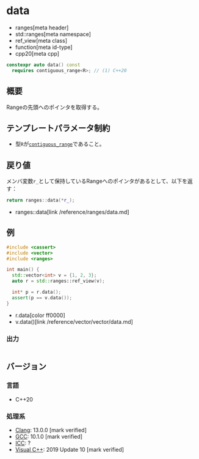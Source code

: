 # data
* ranges[meta header]
* std::ranges[meta namespace]
* ref_view[meta class]
* function[meta id-type]
* cpp20[meta cpp]

```cpp
constexpr auto data() const
  requires contiguous_range<R>; // (1) C++20
```

## 概要
Rangeの先頭へのポインタを取得する。


## テンプレートパラメータ制約
- 型`R`が[`contiguous_range`](/reference/ranges/contiguous_range.md)であること。


## 戻り値

メンバ変数`r_`として保持しているRangeへのポインタがあるとして、以下を返す：

```cpp
return ranges::data(*r_);
```
* ranges::data[link /reference/ranges/data.md]


## 例
```cpp
#include <cassert>
#include <vector>
#include <ranges>

int main() {
  std::vector<int> v = {1, 2, 3};
  auto r = std::ranges::ref_view(v);

  int* p = r.data();
  assert(p == v.data());
}
```
* r.data[color ff0000]
* v.data()[link /reference/vector/vector/data.md]

### 出力
```
```


## バージョン
### 言語
- C++20

### 処理系
- [Clang](/implementation.md#clang): 13.0.0 [mark verified]
- [GCC](/implementation.md#gcc): 10.1.0 [mark verified]
- [ICC](/implementation.md#icc): ?
- [Visual C++](/implementation.md#visual_cpp): 2019 Update 10 [mark verified]

